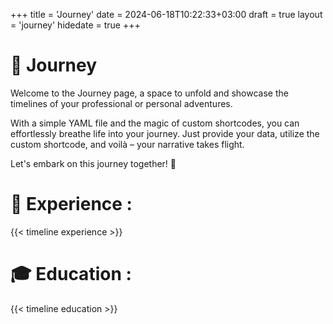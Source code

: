 +++
title = 'Journey'
date = 2024-06-18T10:22:33+03:00
draft = true
layout = 'journey'
hidedate = true
+++

# 🚀 Journey

Welcome to the Journey page, a space to unfold and showcase the timelines of your professional or personal adventures.

With a simple YAML file and the magic of custom shortcodes, you can effortlessly breathe life into your journey. Just provide your data, utilize the custom shortcode, and voilà – your narrative takes flight.

Let's embark on this journey together! 🌟

# 💼 Experience :

{{< timeline experience >}}

# 🎓 Education :

{{< timeline education >}}

